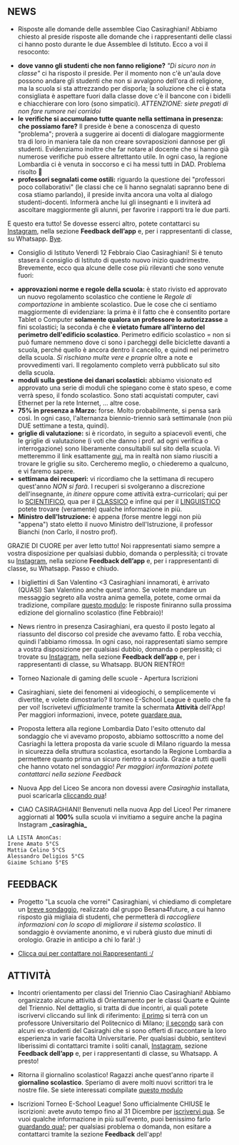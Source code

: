 ## NEWS
* Risposte alle domande delle assemblee
Ciao Casiraghiani! Abbiamo chiesto al preside risposte alle domande che i rappresentanti delle classi ci hanno posto durante le due Assemblee di Istituto. Ecco a voi il resoconto:
- **dove vanno gli studenti che non fanno religione?** *"Di sicuro non in classe"* ci ha risposto il preside. Per il momento non c'è un'aula dove possono andare gli studenti che non si avvalgono dell'ora di religione, ma la scuola si sta attrezzando per disporla; la soluzione che ci è stata consigliata è aspettare fuori dalla classe dove c'è il bancone con i bidelli e chiacchierare con loro (sono simpatici). *ATTENZIONE: siete pregati di non fare rumore nei corridoi*
- **le verifiche si accumulano tutte quante nella settimana in presenza: che possiamo fare?** Il preside è bene a conoscenza di questo "problema"; proverà a suggerire ai docenti di dialogare maggiormente tra di loro in maniera tale da non creare sovraposizioni dannose per gli studenti. Evidenziamo inoltre che far notare al docente che si hanno già numerose verifiche può essere altrettanto utile. In ogni caso, la regione Lombardia ci è venuta in soccorso e ci ha messi tutti in DAD. Problema risolto 🥲
- **professori segnalati come ostili:** riguardo la questione dei "professori poco collaborativi" (le classi che ce li hanno segnalati sapranno bene di cosa stiamo parlando), il preside invita ancora una volta al dialogo studenti-docenti. Informerà anche lui gli insegnanti e li inviterà ad ascoltare maggiormente gli alunni, per favorire i rapporti tra le due parti.

E questo era tutto! Se dovesse esserci altro, potete contattarci su [Instagram](https://www.instagram.com/_casiraghia_/), nella sezione **Feedback dell’app** e, per i rappresentanti di classe, su Whatsapp. [Bye](https://it.wikipedia.org/wiki/Impero_romano).

* Consiglio di Istituto Venerdì 12 Febbraio
Ciao Casiraghiani! Si è tenuto stasera il consiglio di Istituto di questo nuovo inizio quadrimestre. Brevemente, ecco qua alcune delle cose più rilevanti che sono venute fuori:
- **approvazioni norme e regole della scuola:** è stato rivisto ed approvato un nuovo regolamento scolastico che contiene le *Regole di comportazione* in ambiente scolastico. Due le cose che ci sentiamo maggiormente di evidenziare: la prima è il fatto che è consentito portare Tablet o Computer **solamente qualora un professore lo autorizzasse** a fini scolastici; la seconda è che **è vietato fumare all'interno del perimetro dell'edificio scolastico**. Perimetro edificio scolastico = non si può fumare nemmeno dove ci sono i parcheggi delle biciclette davanti a scuola, perché quello è ancora dentro il cancello, e quindi nel perimetro della scuola. *Si rischiano multe vere e proprie* oltre a note e provvedimenti vari. Il regolamento completo verrà pubblicato sul sito della scuola.
- **moduli sulla gestione dei danari scolastici:** abbiamo visionato ed approvato una serie di moduli che spiegano come è stato speso, e come verrà speso, il fondo scolastico. Sono stati acquistati computer, cavi Ethernet per la rete Internet, ... altre cose.
- **75% in presenza a Marzo:** forse. Molto probabilmente, si pensa sarà così. In ogni caso, l'alternanza biennio-triennio sarà settimanale (non più DUE settimane a testa, quindi).
- **griglie di valutazione:** si è ricordato, in seguito a spiacevoli eventi, che le griglie di valutazione (i voti che danno i prof. ad ogni verifica o interrogazione) sono liberamente consultabili sul sito della scuola. Vi metteremmo il link esattamente [qui](https://youtu.be/7RXIWaY3wK0), ma in realtà non siamo riusciti a trovare le griglie su sito. Cercheremo meglio, o chiederemo a qualcuno, e vi faremo sapere.
- **settimana dei recuperi:** vi ricordiamo che la settimana di recupero quest'anno *NON si farà*. I recuperi si svolgeranno a discrezione dell'insegnante, *in itinere* oppure come attività extra-curricolari; qui per lo [SCIENTIFICO](https://www.liceocasiraghi.edu.it/2021/02/13/circolare-256_20-21/), qua per il [CLASSICO](https://www.liceocasiraghi.edu.it/2021/02/06/circoalre-232_20-21/) e infine qui per il [LINGUISTICO](https://www.liceocasiraghi.edu.it/2021/02/13/circolare-256_20-21/) potete trovare (veramente) qualche informazione in più.
- **Ministro dell'Istruzione:** è appena (forse mentre leggi non più "appena") stato eletto il nuovo Ministro dell'Istruzione, il professor Bianchi (non Carlo, il nostro prof).

GRAZIE DI CUORE per aver letto tutto! Noi rappresentati siamo sempre a vostra disposizione per qualsiasi dubbio, domanda o perplessità; ci trovate su [Instagram](https://www.instagram.com/_casiraghia_/), nella sezione **Feedback dell’app** e, per i rappresentanti di classe, su Whatsapp. Passo e chiudo.

* I bigliettini di San Valentino <3
Casiraghiani innamorati, è arrivato (QUASI) San Valentino anche quest'anno. Se volete mandare un messaggio segreto alla vostra anima gemella, potete, come ormai da tradizione, compilare [questo modulo](https://docs.google.com/forms/d/e/1FAIpQLSf2v5hYy1JCIulw2TaxzPE7TmiU4x7SZLWL6zCk-2ANnIFILw/viewform?vc=0&c=0&w=1&flr=0): le risposte finiranno sulla prossima edizione del giornalino scolastico (fine Febbraio)!

* News rientro in presenza
Casiraghiani, era questo il posto legato al riassunto del discorso col preside che avevamo fatto. È roba vecchia, quindi l'abbiamo rimossa. In ogni caso, noi rappresentati siamo sempre a vostra disposizione per qualsiasi dubbio, domanda o perplessità; ci trovate su [Instagram](https://www.instagram.com/_casiraghia_/), nella sezione **Feedback dell’app** e, per i rappresentanti di classe, su Whatsapp. BUON RIENTRO!!

* Torneo Nazionale di gaming delle scuole - Apertura Iscrizioni
* Casiraghiani, siete dei fenomeni ai videogiochi, o semplicemente vi divertite, e volete dimostrarlo? Il torneo E-School League è quello che fa per voi! Iscrivetevi *ufficialmente* tramite la schermata **Attività** dell'App! Per maggiori informazioni, invece, potete [guardare qua.](https://assembleiamo.it/e-school-league/)

* Proposta lettera alla regione Lombardia
Dato l'esito ottenuto dal sondaggio che vi avevamo proposto, abbiamo sottoscritto a nome del Casriaghi la lettera proposta da varie scuole di Milano riguardo la messa in sicurezza della struttura scolastica, esortando la Regione Lombardia a permettere quanto prima un sicuro rientro a scuola. Grazie a tutti quelli che hanno votato nel sondaggio! *Per maggiori informazioni potete contattarci nella sezione Feedback*

* Nuova App del Liceo
Se ancora non dovessi avere *Casiraghia* installata, puoi scaricarla [cliccando qua](https://youtu.be/dQw4w9WgXcQ)!

* CIAO CASIRAGHIANI!
Benvenuti nella nuova App del Liceo! Per rimanere aggiornati al **100%** sulla scuola vi invitiamo a seguire anche la pagina Instagram **\_casiraghia_**

```
LA LISTA AmonCas:
Irene Amato 5°CS
Mattia Celino 5°CS
Alessandro Deligios 5°CS
Giaime Schiano 5°ES
```
## FEEDBACK
* Progetto "La scuola che vorrei"
Casiraghiani, vi chiediamo di completare un [breve sondaggio](https://docs.google.com/forms/d/e/1FAIpQLSdH8-a_Lo4UVS4TkBH38Y99VMWOTYa5pR_RChM9mvg_b6LJvw/viewform), realizzato dal gruppo Besana4future, a cui hanno risposto già migliaia di studenti, che permetterà di *raccogliere informazioni con lo scopo di migliorare il sistema scolastico*. Il sondaggio è ovviamente anonimo, e vi ruberà giusto due minuti di orologio. Grazie in anticipo a chi lo farà! :)

* [Clicca qui per contattare noi Rappresentanti :/](https://docs.google.com/forms/d/e/1FAIpQLSfKS3-fOGByvowEZ4CvDTi7U5-nvCvK1FUykII456HmZSHFjw/viewform?usp=sf_link)

## ATTIVITÀ
* Incontri orientamento per classi del Triennio
Ciao Casiraghiani! Abbiamo organizzato alcune attività di Orientamento per le classi Quarte e Quinte del Triennio. Nel dettaglio, si tratta di due incontri, ai quali potete iscrivervi cliccando sul link di riferimento: [il primo](https://docs.google.com/forms/d/e/1FAIpQLSfr2MEkXjeBe3mtvKmTEznfYHHNxohKbXzcASwYu-ch6dhqXQ/viewform?usp=sf_link) si terrà con un professore Universitario del Politecnico di Milano; [il secondo](https://forms.gle/DSR25smP29dBSfEX9) sarà con alcuni ex-studenti del Casiraghi che si sono offerti di raccontare la loro esperienza in varie facoltà Universitarie. Per qualsiasi dubbio, sentitevi liberissimi di contattarci tramite i soliti canali, [Instagram](https://www.instagram.com/_casiraghia_/), sezione **Feedback dell’app** e, per i rappresentanti di classe, su Whatsapp. A presto!

* Ritorna il giornalino scolastico!
Ragazzi anche quest'anno riparte il **giornalino scolastico**. Speriamo di avere molti nuovi scrittori tra le nostre file. Se siete interessati compilate [questo modulo](https://docs.google.com/forms/d/e/1FAIpQLSdwRXk4tIQAa_RRUAqPuHdvsPqncLjVCqsi7m3pQG2r9z9DiA/viewform?usp=sf_link)

* Iscrizioni Torneo E-School League!
Sono ufficialmente CHIUSE le iscrizioni: avete avuto tempo fino al 31 Dicembre per [iscrivervi qua](https://assembleiamo.it/iscriviti/). Se vuoi qualche informazione in più sull'evento, puoi benissimo farlo [guardando qua!](https://assembleiamo.it/e-school-league/); per qualsiasi problema o domanda, non esitare a contattarci tramite la sezione **Feedback** dell'app!

